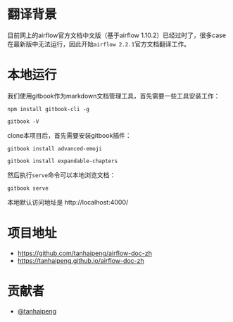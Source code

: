 # 翻译背景

目前网上的airflow官方文档中文版（基于airflow 1.10.2）已经过时了，很多case在最新版中无法运行，因此开始`airflow 2.2.1`官方文档翻译工作。

# 本地运行
我们使用gitbook作为markdown文档管理工具，首先需要一些工具安装工作：
```
npm install gitbook-cli -g

gitbook -V
```

clone本项目后，首先需要安装gitbook插件：
```
gitbook install advanced-emoji

gitbook install expandable-chapters
```

然后执行`serve`命令可以本地浏览文档：
```
gitbook serve
```
本地默认访问地址是 http://localhost:4000/


# 项目地址
- https://github.com/tanhaipeng/airflow-doc-zh
- https://tanhaipeng.github.io/airflow-doc-zh


# 贡献者
- [@tanhaipeng](https://github.com/tanhaipeng)